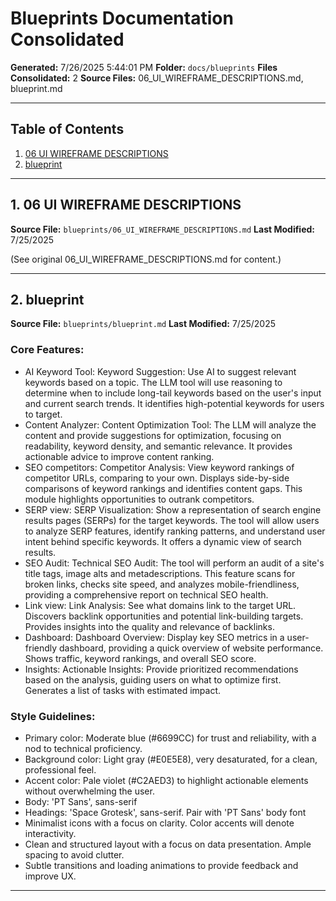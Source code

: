 # Blueprints Documentation Consolidated

**Generated:** 7/26/2025 5:44:01 PM
**Folder:** `docs/blueprints`
**Files Consolidated:** 2
**Source Files:** 06_UI_WIREFRAME_DESCRIPTIONS.md, blueprint.md

---

## Table of Contents

1. [06 UI WIREFRAME DESCRIPTIONS](#06-ui-wireframe-descriptions)
2. [blueprint](#blueprint)

---

## 1. 06 UI WIREFRAME DESCRIPTIONS

**Source File:** `blueprints/06_UI_WIREFRAME_DESCRIPTIONS.md`
**Last Modified:** 7/25/2025

(See original 06_UI_WIREFRAME_DESCRIPTIONS.md for content.)

---

## 2. blueprint

**Source File:** `blueprints/blueprint.md`
**Last Modified:** 7/25/2025

### Core Features:

- AI Keyword Tool: Keyword Suggestion: Use AI to suggest relevant keywords based on a topic. The LLM tool will use reasoning to determine when to include long-tail keywords based on the user's input and current search trends. It identifies high-potential keywords for users to target.
- Content Analyzer: Content Optimization Tool: The LLM will analyze the content and provide suggestions for optimization, focusing on readability, keyword density, and semantic relevance. It provides actionable advice to improve content ranking.
- SEO competitors: Competitor Analysis: View keyword rankings of competitor URLs, comparing to your own. Displays side-by-side comparisons of keyword rankings and identifies content gaps. This module highlights opportunities to outrank competitors.
- SERP view: SERP Visualization: Show a representation of search engine results pages (SERPs) for the target keywords. The tool will allow users to analyze SERP features, identify ranking patterns, and understand user intent behind specific keywords. It offers a dynamic view of search results.
- SEO Audit: Technical SEO Audit: The tool will perform an audit of a site's title tags, image alts and metadescriptions. This feature scans for broken links, checks site speed, and analyzes mobile-friendliness, providing a comprehensive report on technical SEO health.
- Link view: Link Analysis: See what domains link to the target URL. Discovers backlink opportunities and potential link-building targets. Provides insights into the quality and relevance of backlinks.
- Dashboard: Dashboard Overview: Display key SEO metrics in a user-friendly dashboard, providing a quick overview of website performance. Shows traffic, keyword rankings, and overall SEO score.
- Insights: Actionable Insights: Provide prioritized recommendations based on the analysis, guiding users on what to optimize first. Generates a list of tasks with estimated impact.

### Style Guidelines:

- Primary color: Moderate blue (#6699CC) for trust and reliability, with a nod to technical proficiency.
- Background color: Light gray (#E0E5E8), very desaturated, for a clean, professional feel.
- Accent color: Pale violet (#C2AED3) to highlight actionable elements without overwhelming the user.
- Body: 'PT Sans', sans-serif
- Headings: 'Space Grotesk', sans-serif. Pair with 'PT Sans' body font
- Minimalist icons with a focus on clarity. Color accents will denote interactivity.
- Clean and structured layout with a focus on data presentation. Ample spacing to avoid clutter.
- Subtle transitions and loading animations to provide feedback and improve UX.

---

